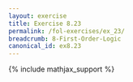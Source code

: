 ```yaml
---
layout: exercise
title: Exercise 8.23
permalink: /fol-exercises/ex_23/
breadcrumb: 8-First-Order-Logic
canonical_id: ex8.23
---
```


{% include mathjax_support %}

